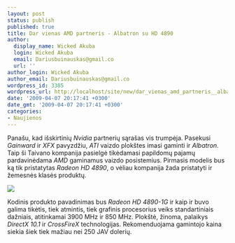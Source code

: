 ```yaml
---
layout: post
status: publish
published: true
title: Dar vienas AMD partneris - Albatron su HD 4890
author:
  display_name: Wicked Akuba
  login: Wicked Akuba
  email: Dariusbuinauskas@gmail.co
  url: ''
author_login: Wicked Akuba
author_email: Dariusbuinauskas@gmail.co
wordpress_id: 3385
wordpress_url: http://localhost/site/new/dar_vienas_amd_partneris__albatron_su_hd_4890/
date: '2009-04-07 20:17:41 +0300'
date_gmt: '2009-04-07 20:17:41 +0300'
categories:
- Naujienos
---
```

<p>Panašu, kad išskirtinių <i>Nvidia</i> partnerių sąrašas vis trumpėja. Pasekusi <i>Gainward</i> ir <i>XFX</i> pavyzdžiu, <i>ATI</i> vaizdo plokštes imasi gaminti ir <i>Albatron</i>. Taip ši Taivano kompanija pasielgė tikėdamasi papildomų pajamų pardavinėdama <i>AMD</i> gaminamus vaizdo posistemius. Pirmasis modelis bus ką tik pristatytas <i>Radeon HD 4890</i>, o vėliau kompanija žada pristatyti ir žemesnės klasės produktų.</p>
<p><img src="http://svarke.technews.lt/albatron4890.jpg" /></p>
<p>Kodinis produkto pavadinimas bus <i>Radeon HD 4890-1G</i> ir kaip ir buvo galima tikėtis, tiek atmintis, tiek grafinis procesorius veiks standartiniais dažniais, atitinkamai 3900 MHz ir 850 MHz. Plokštė, žinoma, palaikys <i>DirectX 10.1</i> ir <i>CrossFireX</i> technologijas. Rekomenduojama gamintojo kaina siekia šiek tiek mažiau nei 250 JAV dolerių.</p>
